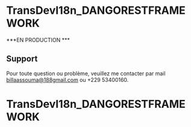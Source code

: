 # TransDevI18n_DANGORESTFRAMEWORK
***EN PRODUCTION ***


## Support

Pour toute question ou problème, veuillez   me  contacter par mail billaassouma@188gmail.com ou +229 53400160.
# TransDevI18n_DANGORESTFRAMEWORK
